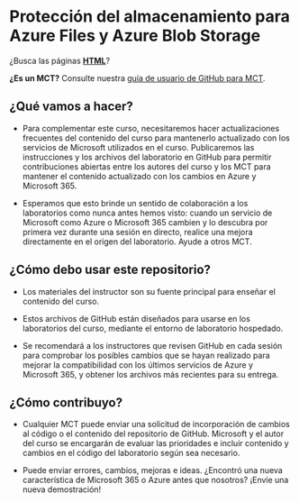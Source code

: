 # Protección del almacenamiento para Azure Files y Azure Blob Storage

¿Busca las páginas **[HTML](https://microsoftlearning.github.io/Secure-storage-for-Azure-Files-and-Azure-Blob-Storage/)**?

**¿Es un MCT?** Consulte nuestra [guía de usuario de GitHub para MCT](https://microsoftlearning.github.io/MCT-User-Guide/).

## ¿Qué vamos a hacer?

- Para complementar este curso, necesitaremos hacer actualizaciones frecuentes del contenido del curso para mantenerlo actualizado con los servicios de Microsoft utilizados en el curso. Publicaremos las instrucciones y los archivos del laboratorio en GitHub para permitir contribuciones abiertas entre los autores del curso y los MCT para mantener el contenido actualizado con los cambios en Azure y Microsoft 365.

- Esperamos que esto brinde un sentido de colaboración a los laboratorios como nunca antes hemos visto: cuando un servicio de Microsoft como Azure o Microsoft 365 cambien y lo descubra por primera vez durante una sesión en directo, realice una mejora directamente en el origen del laboratorio. Ayude a otros MCT.

## ¿Cómo debo usar este repositorio?

- Los materiales del instructor son su fuente principal para enseñar el contenido del curso.

- Estos archivos de GitHub están diseñados para usarse en los laboratorios del curso, mediante el entorno de laboratorio hospedado.

- Se recomendará a los instructores que revisen GitHub en cada sesión para comprobar los posibles cambios que se hayan realizado para mejorar la compatibilidad con los últimos servicios de Azure y Microsoft 365, y obtener los archivos más recientes para su entrega.

## ¿Cómo contribuyo?

- Cualquier MCT puede enviar una solicitud de incorporación de cambios al código o el contenido del repositorio de GitHub. Microsoft y el autor del curso se encargarán de evaluar las prioridades e incluir contenido y cambios en el código del laboratorio según sea necesario.

- Puede enviar errores, cambios, mejoras e ideas. ¿Encontró una nueva característica de Microsoft 365 o Azure antes que nosotros? ¡Envíe una nueva demostración!
